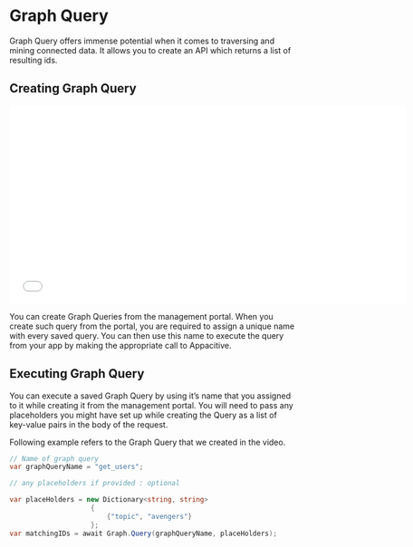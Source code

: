 ﻿# Graph Query

Graph Query offers immense potential when it comes to traversing and mining connected data. It allows you to create an API which returns a list of resulting ids.

## Creating Graph Query

<iframe src="//player.vimeo.com/video/85415329" width="700" height="350" frameborder="0" webkitallowfullscreen mozallowfullscreen allowfullscreen></iframe> 
<br/>

You can create Graph Queries from the management portal. When you create such query from the portal, you are required to assign a unique name with every saved query. You can then use this name to execute the query from your app by making the appropriate call to Appacitive.

## Executing Graph Query

You can execute a saved Graph Query by using it’s name that you assigned to it while creating it from the management portal. You will  need to pass any placeholders you might have set up while creating the Query as a list of key-value pairs in the body of the request.

Following example refers to the Graph Query that we created in the video.

```csharp
// Name of graph query
var graphQueryName = "get_users";  

// any placeholders if provided : optional

var placeHolders = new Dictionary<string, string>
                    {
                        {"topic", "avengers"}
                    };
var matchingIDs = await Graph.Query(graphQueryName, placeHolders);
```